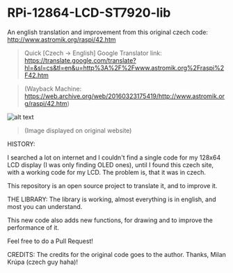 # RPi-12864-LCD-ST7920-lib

An english translation and improvement from this original czech code: http://www.astromik.org/raspi/42.htm

>Quick [Czech -> English] Google Translator link: https://translate.google.com/translate?hl=&sl=cs&tl=en&u=http%3A%2F%2Fwww.astromik.org%2Fraspi%2F42.htm

>(Wayback Machine: https://web.archive.org/web/20160323175419/http://www.astromik.org/raspi/42.htm)

![alt text](http://www.astromik.org/raspi/glcd12864-zw-a.jpg)
>(Image displayed on original website)


HISTORY:

I searched a lot on internet and I couldn't find a single code for my 128x64 LCD display (I was only finding OLED ones), until I found this czech site, with a working code for my LCD. The problem is, that it was in czech.

This repository is an open source project to translate it, and to improve it.

THE LIBRARY:
The library is working, almost everything is in english, and most you can understand.

This new code also adds new functions, for drawing and to improve the performance of it.



Feel free to do a Pull Request!

CREDITS:
The credits for the original code goes to the author. Thanks, Milan Krúpa (czech guy haha)!


